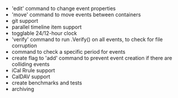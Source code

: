 * 'edit' command to change event properties
* 'move' command to move events between containers
* git support
* parallel timeline item support
* togglable 24/12-hour clock
* 'verify' command to run .Verify() on all events, to check for file corruption
* command to check a specific period for events
* create flag to 'add' command to prevent event creation if there are colliding events
* iCal Rrule support
* CalDAV support
* create benchmarks and tests
* archiving
